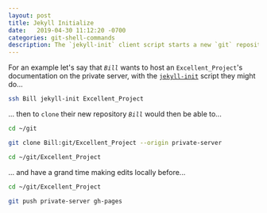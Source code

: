 ```yaml
---
layout: post
title: Jekyll Initialize
date:   2019-04-30 11:12:20 -0700
categories: git-shell-commands
description: The `jekyll-init` client script starts a new `git` repository with a `gh-pages` branch ready for `git clone`, `git push`, and `jekyll-build` operations
---
```



For an example let's say that _`Bill`_ wants to host an `Excellent_Project`'s documentation on the private server, with the [`jekyll-init`][source_master__jekyll-init] script they might do...


```bash
ssh Bill jekyll-init Excellent_Project
```


... then to `clone` their new repository _`Bill`_ would then be able to...

```bash
cd ~/git

git clone Bill:git/Excellent_Project --origin private-server

cd ~/git/Excellent_Project
```


... and have a grand time making edits locally before...


```bash
cd ~/git/Excellent_Project

git push private-server gh-pages
```


[source_master__jekyll-init]: https://github.com/git-utilities/git-shell-commands/blob/master/jekyll-init
